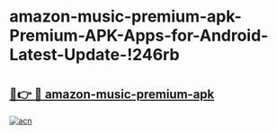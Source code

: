 # amazon-music-premium-apk-Premium-APK-Apps-for-Android-Latest-Update-!246rb

# <h2><a href="https://raf79u.esa.edu.pl?title=amazon-music-premium-apk&ref=246rb">🔗👉 🔴 amazon-music-premium-apk</a></h2>

[![acn](https://github.com/user-attachments/assets/0f9c940e-d8b0-45ae-aac7-cd30a18b3e1c)](https://raf79u.esa.edu.pl?title=amazon-music-premium-apk&ref=246rb)

